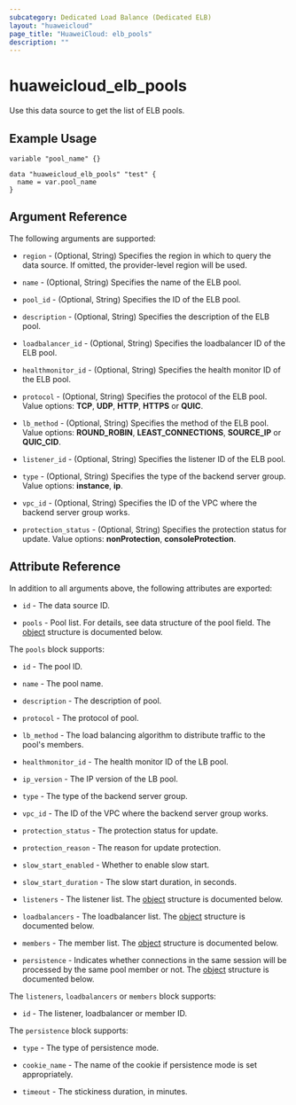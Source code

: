 ```yaml
---
subcategory: Dedicated Load Balance (Dedicated ELB)
layout: "huaweicloud"
page_title: "HuaweiCloud: elb_pools"
description: ""
---
```


# huaweicloud_elb_pools

Use this data source to get the list of ELB pools.

## Example Usage

```hcl
variable "pool_name" {}

data "huaweicloud_elb_pools" "test" {
  name = var.pool_name
}
```

## Argument Reference

The following arguments are supported:

* `region` - (Optional, String) Specifies the region in which to query the data source.
  If omitted, the provider-level region will be used.

* `name` - (Optional, String) Specifies the name of the ELB pool.

* `pool_id` - (Optional, String) Specifies the ID of the ELB pool.

* `description` - (Optional, String) Specifies the description of the ELB pool.

* `loadbalancer_id` - (Optional, String) Specifies the loadbalancer ID of the ELB pool.

* `healthmonitor_id` - (Optional, String) Specifies the health monitor ID of the ELB pool.

* `protocol` - (Optional, String) Specifies the protocol of the ELB pool. Value options: **TCP**, **UDP**, **HTTP**,
  **HTTPS** or **QUIC**.

* `lb_method` - (Optional, String) Specifies the method of the ELB pool. Value options: **ROUND_ROBIN**,
  **LEAST_CONNECTIONS**, **SOURCE_IP** or **QUIC_CID**.

* `listener_id` - (Optional, String) Specifies the listener ID of the ELB pool.

* `type` - (Optional, String) Specifies the type of the backend server group. Value options: **instance**, **ip**.

* `vpc_id` - (Optional, String) Specifies the ID of the VPC where the backend server group works.

* `protection_status` - (Optional, String) Specifies the protection status for update.
  Value options: **nonProtection**, **consoleProtection**.

## Attribute Reference

In addition to all arguments above, the following attributes are exported:

* `id` - The data source ID.

* `pools` - Pool list. For details, see data structure of the pool field.
  The [object](#pools_object) structure is documented below.

<a name="pools_object"></a>
The `pools` block supports:

* `id` - The pool ID.

* `name` - The pool name.

* `description` - The description of pool.

* `protocol` - The protocol of pool.

* `lb_method` - The load balancing algorithm to distribute traffic to the pool's members.

* `healthmonitor_id` - The health monitor ID of the LB pool.

* `ip_version` - The IP version of the LB pool.

* `type` - The type of the backend server group.

* `vpc_id` - The ID of the VPC where the backend server group works.

* `protection_status` - The protection status for update.

* `protection_reason` - The reason for update protection.

* `slow_start_enabled` - Whether to enable slow start.

* `slow_start_duration` - The slow start duration, in seconds.

* `listeners` - The listener list. The [object](#elem_object) structure is documented below.

* `loadbalancers` - The loadbalancer list. The [object](#elem_object) structure is documented below.

* `members` - The member list. The [object](#elem_object) structure is documented below.

* `persistence` - Indicates whether connections in the same session will be processed by the same pool member or not.
  The [object](#persistence_object) structure is documented below.

<a name="elem_object"></a>
The `listeners`,  `loadbalancers` or `members` block supports:

* `id` - The listener, loadbalancer or member ID.

<a name="persistence_object"></a>
The `persistence` block supports:

* `type` - The type of persistence mode.

* `cookie_name` - The name of the cookie if persistence mode is set appropriately.

* `timeout` - The stickiness duration, in minutes.
